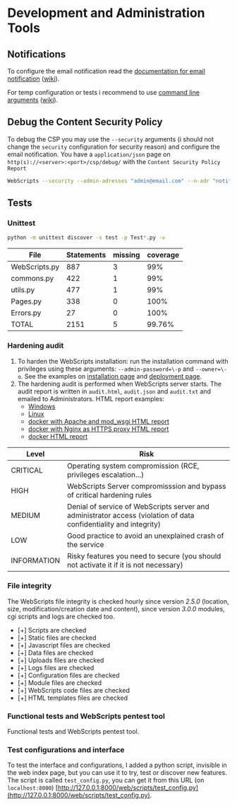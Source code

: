 # Development and Administration Tools

## Notifications

To configure the email notification read the [documentation for email notification](https://webscripts.readthedocs.io/en/latest/Server_Configuration/#server-configuration) ([wiki](https://github.com/mauricelambert/WebScripts/wiki/Server-Configuration#server-configuration)).

For temp configuration or tests i recommend to use [command line arguments](https://webscripts.readthedocs.io/en/latest/Usages/#smtp) ([wiki](https://github.com/mauricelambert/WebScripts/wiki/Usages#smtp)).

## Debug the Content Security Policy

To debug the CSP you may use the `--security` arguments (i should not change the `security` configuration for security reason) and configure the email notification. You have a `application/json` page on `http(s)://<server>:<port>/csp/debug/` with the `Content Security Policy Report`

```bash
WebScripts --security --admin-adresses "admin@email.com" --n-adr "notification@email.com" --s-server "smtp.email.com"
```

## Tests

### Unittest

```bash
python -m unittest discover -s test -p Test*.py -v
```

| File          | Statements | missing | coverage |
|---------------|------------|---------|----------|
| WebScripts.py | 887        | 3       | 99%      |
| commons.py    | 422        | 1       | 99%      |
| utils.py      | 477        | 1       | 99%      |
| Pages.py      | 338        | 0       | 100%     |
| Errors.py     | 27         | 0       | 100%     |
| TOTAL         | 2151       | 5       | 99.76%   |


### Hardening audit

1. To harden the WebScripts installation: run the installation command with privileges using these arguments: `--admin-password=\-p` and `--owner=\-o`. See the examples on [installation page](https://webscripts.readthedocs.io/en/latest/Installation/) and [deployment page](https://webscripts.readthedocs.io/en/latest/Deployment/).
2. The hardening audit is performed when WebScripts server starts. The audit report is written in `audit.html`, `audit.json` and `audit.txt` and emailed to Administrators.
HTML report examples:
    - [Windows](https://mauricelambert.github.io/info/python/code/WebScripts/audit_windows.html)
    - [Linux](https://mauricelambert.github.io/info/python/code/WebScripts/audit_linux.html)
    - [docker with Apache and mod_wsgi HTML report](https://mauricelambert.github.io/info/python/code/WebScripts/docker_apache_audit.html)
    - [docker with Nginx as HTTPS proxy HTML report](https://mauricelambert.github.io/info/python/code/WebScripts/docker_nginx_audit.html)
    - [docker HTML report](https://mauricelambert.github.io/info/python/code/WebScripts/docker_audit.html)

| Level         | Risk                                                                                                              |
|---------------|-------------------------------------------------------------------------------------------------------------------|
| CRITICAL      | Operating system compromission (RCE, privileges escalation...)                                                    |
| HIGH          | WebScripts Server compromisssion and bypass of critical hardening rules                                           |
| MEDIUM        | Denial of service of WebScripts server and administrator access (violation of data confidentiality and integrity) |
| LOW           | Good practice to avoid an unexplained crash of the service                                                        |
| INFORMATION   | Risky features you need to secure (you should not activate it if it is not necessary)                             |

### File integrity

The WebScripts file integrity is checked hourly since version *2.5.0* (location, size, modification/creation date and content), since version *3.0.0* modules, cgi scripts and logs are checked too.

 - [+] Scripts are checked
 - [+] Static files are checked
 - [+] Javascript files are checked
 - [+] Data files are checked
 - [+] Uploads files are checked
 - [+] Logs files are checked
 - [+] Configuration files are checked
 - [+] Module files are checked
 - [+] WebScripts code files are checked
 - [+] HTML templates files are checked

### Functional tests and WebScripts pentest tool

Functional tests and WebScripts pentest tool.

### Test configurations and interface

To test the interface and configurations, I added a python script, invisible in the web index page, but you can use it to try, test or discover new features. The script is called `test_config.py`, you can get it from this URL (on `localhost:8000`) [http://127.0.0.1:8000/web/scripts/test_config.py](http://127.0.0.1:8000/web/scripts/test_config.py).